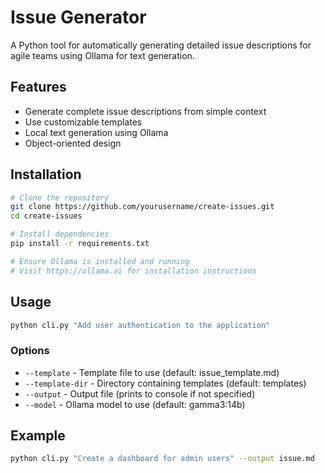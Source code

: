 # Issue Generator

A Python tool for automatically generating detailed issue descriptions for agile teams using Ollama for text generation.

## Features

- Generate complete issue descriptions from simple context
- Use customizable templates
- Local text generation using Ollama
- Object-oriented design

## Installation

```bash
# Clone the repository
git clone https://github.com/yourusername/create-issues.git
cd create-issues

# Install dependencies
pip install -r requirements.txt

# Ensure Ollama is installed and running
# Visit https://ollama.ai for installation instructions
```

## Usage

```bash
python cli.py "Add user authentication to the application"
```

### Options

- `--template` - Template file to use (default: issue_template.md)
- `--template-dir` - Directory containing templates (default: templates)
- `--output` - Output file (prints to console if not specified)
- `--model` - Ollama model to use (default: gamma3:14b)

## Example

```bash
python cli.py "Create a dashboard for admin users" --output issue.md
```
